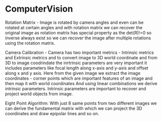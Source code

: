 # ComputerVision

Rotation Matrix - Image is rotated by camera angles and even can be rotated at certain angles and with rotation matrix we can recover the original image as rotation matrix has special property as the det(R)!=0 so inverse always exist so we can recover the image after multiple rotations using the rotation matrix.

Camera Calibration - Camera has two important metrics - Intrinsic metrics and Extrinsic metrics and to convert image to 3D world coordinate and from 3D to image coodrindate the inrtrinsic parameters are very important it includes parameters like focal length along x-axis and y-axis and offset along x and y axis.
Here from the given image we extract the image coordinates - corner points which are important features of an image and then map it with world coordinates 
And using linear combinations we derive intrinsic parameters. Intrinsic parameters are important to recover and project world objects from image.

Eight Point Algorithm: With just 8 same points from two different images we can derive the fundamental matrix with which we can project the 3D coordinates and draw epipolar lines and so on. 



 
